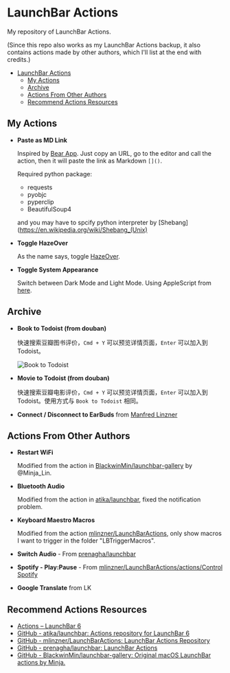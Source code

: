 # LaunchBar Actions

My repository of LaunchBar Actions.

(Since this repo also works as my LaunchBar Actions backup, it also contains actions made by other authors, which I'll list at the end with credits.)

<!-- TOC -->

- [LaunchBar Actions](#launchbar-actions)
  - [My Actions](#my-actions)
  - [Archive](#archive)
  - [Actions From Other Authors](#actions-from-other-authors)
  - [Recommend Actions Resources](#recommend-actions-resources)

<!-- /TOC -->

## My Actions

- **Paste as MD Link**

  Inspired by [Bear App](https://bear.app/). Just copy an URL, go to the editor and call the action, then it will paste the link as Markdown `[]()`.
  
  Required python package:
  - requests
  - pyobjc
  - pyperclip
  - BeautifulSoup4

  and you may have to spcify python interpreter by [Shebang](https://en.wikipedia.org/wiki/Shebang_(Unix)
  
- **Toggle HazeOver**
  
  As the name says, toggle [HazeOver](https://hazeover.com/).
  
- **Toggle System Appearance**
  
  Switch between Dark Mode and Light Mode. Using AppleScript from [here](https://www.40tech.com/2018/09/30/use-launchbar-to-toggle-dark-mode-in-mojave/).

## Archive

- **Book to Todoist (from douban)**
  
  快速搜索豆瓣图书评价，`Cmd + Y` 可以预览详情页面，`Enter` 可以加入到 Todoist。
  
  ![Book to Todoist](assets/btt.gif)

- **Movie to Todoist (from douban)**
  
  快速搜索豆瓣电影评价，`Cmd + Y` 可以预览详情页面，`Enter` 可以加入到 Todoist。使用方式与 `Book to Todoist` 相同。

- **Connect / Disconnect to EarBuds** from [Manfred Linzner](https://linzner.net)

## Actions From Other Authors

- **Restart WiFi**
  
  Modified from the action in [BlackwinMin/launchbar-gallery](https://github.com/BlackwinMin/launchbar-gallery) by @Minja_Lin.

- **Bluetooth Audio**

  Modified from the action in [atika/launchbar](https://github.com/atika/launchbar), fixed the notification problem.

- **Keyboard Maestro Macros**

  Modified from the action [mlinzner/LaunchBarActions](https://github.com/mlinzner/LaunchBarActions), only show macros I want to trigger in the folder "LBTriggerMacros".

- **Switch Audio** - From [prenagha/launchbar](https://github.com/prenagha/launchbar)
- **Spotify - Play:Pause** - From [mlinzner/LaunchBarActions/actions/Control Spotify](https://github.com/mlinzner/LaunchBarActions/tree/master/actions/Control%20Spotify)
- **Google Translate** from LK

## Recommend Actions Resources

- [Actions – LaunchBar 6](https://obdev.at/products/launchbar/actions.html)
- [GitHub - atika/launchbar: Actions repository for LaunchBar 6](https://github.com/atika/launchbar)
- [GitHub - mlinzner/LaunchBarActions: LaunchBar Actions Repository](https://github.com/mlinzner/LaunchBarActions)
- [GitHub - prenagha/launchbar: LaunchBar Actions](https://github.com/prenagha/launchbar)
- [GitHub - BlackwinMin/launchbar-gallery: Original macOS LaunchBar actions by Minja.](https://github.com/BlackwinMin/launchbar-gallery)

